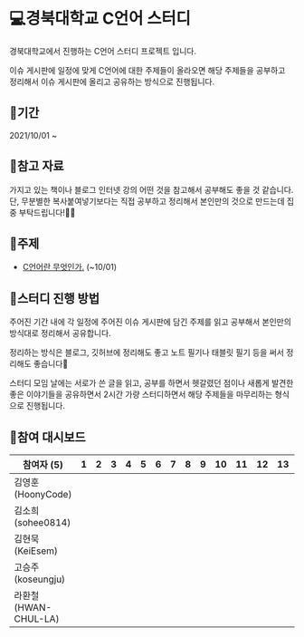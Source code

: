# 💻경북대학교 C언어 스터디

 경북대학교에서 진행하는 C언어 스터디 프로젝트 입니다.

 이슈 게시판에 일정에 맞게 C언어에 대한 주제들이 올라오면 해당 주제들을 공부하고 정리해서 이슈 게시판에 올리고 공유하는 방식으로 진행됩니다.



## 📆기간

2021/10/01 ~



## 📑참고 자료

 가지고 있는 책이나 블로그 인터넷 강의 어떤 것을 참고해서 공부해도 좋을 것 같습니다.
 단, 무분별한 복사붙여넣기보다는 직접 공부하고 정리해서 본인만의 것으로 만드는데 집중 부탁드립니다!🙆‍♀️



## 📒주제

- [C언어란 무엇인가.](https://github.com/knu-of/c-study/issues/1#issue-1008257840) (~10/01)




## 🚀스터디 진행 방법

 주어진 기간 내에 각 일정에 주어진 이슈 게시판에 담긴 주제를 읽고 공부해서 본인만의 방식대로 정리해서 공유합니다.

 정리하는 방식은 블로그, 깃허브에 정리해도 좋고 노트 필기나 태블릿 필기 등을 써서 정리해도 좋습니다🙂

 스터디 모임 날에는 서로가 쓴 글을 읽고, 공부를 하면서 헷갈렸던 점이나 새롭게 발견한 좋은 이야기들을 공유하면서 2시간 가량 스터디하면서 해당 주제들을 마무리하는 형식으로 진행됩니다. 





## 🏁참여 대시보드

| 참여자 (5)           | 1   | 2   | 3   | 4   | 5   | 6   | 7   | 8   | 9   | 10  | 11  | 12  | 13  | 14  | 15  | 16  |
| -------------------- | --- | --- | --- | --- | --- | --- | --- | --- | --- | --- | --- | --- | --- | --- | --- | --- |
| 김영훈(HoonyCode)    |     |     |     |     |     |     |     |     |     |     |     |     |     |     |     |     |
| 김소희(sohee0814)    |     |     |     |     |     |     |     |     |     |     |     |     |     |     |     |     |
| 김현묵(KeiEsem)      |     |     |     |     |     |     |     |     |     |     |     |     |     |     |     |     |
| 고승주(koseungju)    |     |     |     |     |     |     |     |     |     |     |     |     |     |     |     |     |
| 라환철(HWAN-CHUL-LA) |     |     |     |     |     |     |     |     |     |     |     |     |     |     |     |     |
